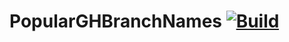# PopularGHBranchNames [![Build](https://img.shields.io/github/workflow/status/statinsight/PopularGHBranchNames/Update%20CI)](https://github.com/statinsight/PopularGHBranchNames/actions?query=workflow%3A%22Update+CI%22)

